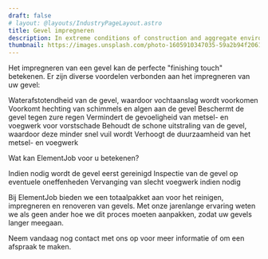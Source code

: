 ```yaml
---
draft: false
# layout: @layouts/IndustryPageLayout.astro
title: Gevel impregneren
description: In extreme conditions of construction and aggregate environments, our range of engine, hydraulic, compressor and bulk filters provides superior protection.
thumbnail: https://images.unsplash.com/photo-1605910347035-59a2b94f2061?ixlib=rb-4.0.3&ixid=MnwxMjA3fDB8MHxwaG90by1wYWdlfHx8fGVufDB8fHx8&auto=format&fit=crop&w=818&q=80
---
```


Het impregneren van een gevel kan de perfecte "finishing touch" betekenen. Er zijn diverse voordelen verbonden aan het impregneren van uw gevel:

Waterafstotendheid van de gevel, waardoor vochtaanslag wordt voorkomen
Voorkomt hechting van schimmels en algen aan de gevel
Beschermt de gevel tegen zure regen
Vermindert de gevoeligheid van metsel- en voegwerk voor vorstschade
Behoudt de schone uitstraling van de gevel, waardoor deze minder snel vuil wordt
Verhoogt de duurzaamheid van het metsel- en voegwerk

Wat kan ElementJob voor u betekenen?

Indien nodig wordt de gevel eerst gereinigd
Inspectie van de gevel op eventuele oneffenheden
Vervanging van slecht voegwerk indien nodig


Bij ElementJob bieden we een totaalpakket aan voor het reinigen, impregneren en renoveren van gevels. Met onze jarenlange ervaring weten we als geen ander hoe we dit proces moeten aanpakken, zodat uw gevels langer meegaan.

Neem vandaag nog contact met ons op voor meer informatie of om een afspraak te maken.